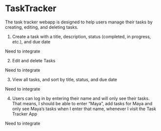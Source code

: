 # TaskTracker
The task tracker webapp is designed to help users manage their tasks by creating, editing, and deleting tasks. 

1) Create a task with a title, description, status (completed, in progress, etc.), and due date

Need to integrate


2) Edit and delete Tasks

Need to integrate


3) View all tasks, and sort by title, status, and due date

Need to integrate

4) Users can log in by entering their name and will only see their tasks. That means, I should be able to enter “Maya”, add tasks for Maya and only see Maya’s tasks when I enter that name, whenever I visit the Task Tracker App

Need to integrate

